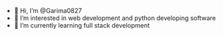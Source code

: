 - 👋 Hi, I’m @Garima0827
- 👀 I’m interested in web development and python developing software
- 🌱 I’m currently learning full stack development



<!---
Garima0827/Garima0827 is a ✨ special ✨ repository because its `README.md` (this file) appears on your GitHub profile.
You can click the Preview link to take a look at your changes.
--->
